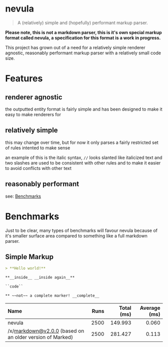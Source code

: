 # nevula
> A (relatively) simple and (hopefully) performant markup parser.

**Please note, this is not a markdown parser, this is it's own special markup format called nevula, a specification for this format is a work in progress.**

This project has grown out of a need for a relatively simple renderer agnostic, reasonably performant markup parser with a relatively small code size.

# Features

## renderer agnostic
the outputted entity format is fairly simple and has been designed to make it easy to make renderers for

## relatively simple
this may change over time, but for now it only parses a fairly restricted set of rules intented to make sense

an example of this is the italic syntax, `//` looks slanted like italicized text and two slashes are used to be consistent with other rules and to make it easier to avoid conflicts with other text

## reasonably performant
see: [Benchmarks](#Benchmarks)

# Benchmarks
Just to be clear, many types of benchmarks will favour nevula because of it's smaller surface area compared to something like a full markdown parser.

<!-- BENCHMARKS START -->
## Simple Markup

```md
> **Hello world!**

**__inside__ __inside again__**

``code``

** ~~not~~ a complete marker! __complete__
```
|Name|Runs|Total (ms)|Average (ms)|
|:--|--:|--:|--:|
|nevula|2500|149.993|0.060|
|/x/markdown@v2.0.0 (based on an older version of Marked)|2500|281.427|0.113|
<!-- BENCHMARKS END -->